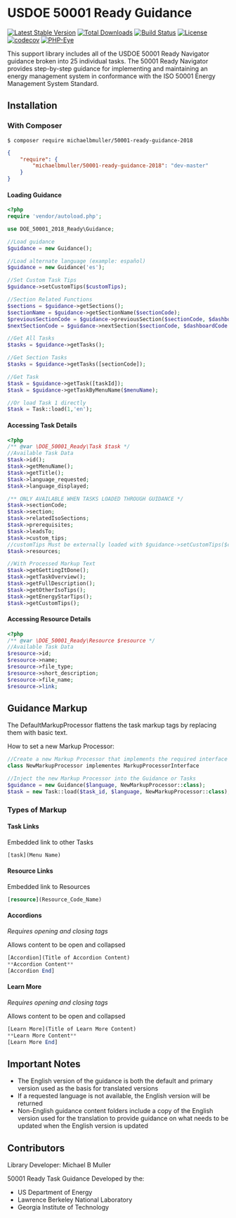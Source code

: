 # USDOE 50001 Ready Guidance


[![Latest Stable Version](https://poser.pugx.org/michaelbmuller/50001-ready-guidance-2018/v/stable)](https://packagist.org/packages/michaelbmuller/50001-ready-guidance-2018)
[![Total Downloads](https://poser.pugx.org/michaelbmuller/50001-ready-guidance-2018/downloads)](https://packagist.org/packages/michaelbmuller/50001-ready-guidance-2018)
[![Build Status](https://travis-ci.org/michaelbmuller/50001-ready-guidance-2018.svg?branch=master)](https://travis-ci.org/michaelbmuller/50001-ready-guidance-2018)
[![License](https://poser.pugx.org/michaelbmuller/50001-ready-guidance-2018/license)](https://packagist.org/packages/michaelbmuller/50001-ready-guidance-2018)
[![codecov](https://codecov.io/gh/michaelbmuller/50001-ready-guidance-2018/branch/master/graph/badge.svg)](https://codecov.io/gh/michaelbmuller/50001-ready-guidance-2018)
[![PHP-Eye](https://php-eye.com/badge/michaelbmuller/50001-ready-guidance-2018/tested.svg?style=flat)](https://php-eye.com/package/michaelbmuller/50001-ready-guidance-2018)

This support library includes all of the USDOE 50001 Ready Navigator guidance broken into 25 individual tasks.
The 50001 Ready Navigator provides step-by-step guidance for implementing and maintaining 
an energy management system in conformance with the ISO 50001 Energy Management System Standard.


## Installation

### With Composer

```
$ composer require michaelbmuller/50001-ready-guidance-2018
```

```json
{
    "require": {
        "michaelbmuller/50001-ready-guidance-2018": "dev-master"
    }
}
```

#### Loading Guidance

```php
<?php
require 'vendor/autoload.php';

use DOE_50001_2018_Ready\Guidance;

//Load guidance
$guidance = new Guidance();

//Load alternate language (example: español) 
$guidance = new Guidance('es'); 

//Set Custom Task Tips
$guidance->setCustomTips($customTips);

//Section Related Functions
$sections = $guidance->getSections();
$sectionName = $guidance->getSectionName($sectionCode);
$previousSectionCode = $guidance->previousSection($sectionCode, $dashboardCode = 'dashboard');
$nextSectionCode = $guidance->nextSection($sectionCode, $dashboardCode = 'dashboard');

//Get All Tasks
$tasks = $guidance->getTasks();

//Get Section Tasks
$tasks = $guidance->getTasks([sectionCode]);

//Get Task
$task = $guidance->getTask([taskId]);
$task = $guidance->getTaskByMenuName($menuName);

//Or load Task 1 directly
$task = Task::load(1,'en');
```

#### Accessing Task Details

```php
<?php
/** @var \DOE_50001_Ready\Task $task */
//Available Task Data 
$task->id();
$task->getMenuName();
$task->getTitle();
$task->language_requested;
$task->language_displayed;

/** ONLY AVAILABLE WHEN TASKS LOADED THROUGH GUIDANCE */
$task->sectionCode;
$task->section;
$task->relatedIsoSections;
$task->prerequisites;
$task->leadsTo;
$task->custom_tips;
//customTips Must be externally loaded with $guidance->setCustomTips($customTips);
$task->resources;

//With Processed Markup Text
$task->getGettingItDone();
$task->getTaskOverview();
$task->getFullDescription();
$task->getOtherIsoTips();
$task->getEnergyStarTips();
$task->getCustomTips();
```

#### Accessing Resource Details
   
```php
<?php
/** @var \DOE_50001_Ready\Resource $resource */
//Available Task Data 
$resource->id;
$resource->name;
$resource->file_type;
$resource->short_description;
$resource->file_name;
$resource->link;
```

## Guidance Markup
The DefaultMarkupProcessor flattens the task markup tags by replacing them with basic text.

How to set a new Markup Processor:
```php
//Create a new Markup Processor that implements the required interface
class NewMarkupProcessor implementes MarkupProcessorInterface

//Inject the new Markup Processor into the Guidance or Tasks
$guidance = new Guidance($language, NewMarkupProcessor::class);
$task = new Task::load($task_id, $language, NewMarkupProcessor::class);
```

### Types of Markup

#### Task Links
Embedded link to other Tasks 
```php
[task](Menu Name)
```

#### Resource Links
Embedded link to Resources
```php
[resource](Resource_Code_Name)
```
#### Accordions
_Requires opening and closing tags_

Allows content to be open and collapsed
```php
[Accordion](Title of Accordion Content)
**Accordion Content**
[Accordion End]
```

#### Learn More
_Requires opening and closing tags_

Allows content to be open and collapsed
```php
[Learn More](Title of Learn More Content)
**Learn More Content**
[Learn More End]
```


## Important Notes

* The English version of the guidance is both the default and primary version used as the basis for translated versions
* If a requested language is not available, the English version will be returned
* Non-English guidance content folders include a copy of the English version used for the translation to provide guidance on what needs to be updated when the English version is updated
 

## Contributors

Library Developer: Michael B Muller

50001 Ready Task Guidance Developed by the:
* US Department of Energy
* Lawrence Berkeley National Laboratory
* Georgia Institute of Technology